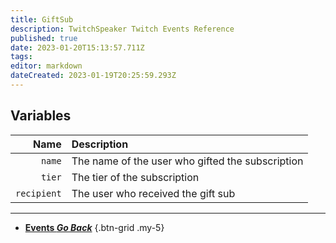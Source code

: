 ```yaml
---
title: GiftSub
description: TwitchSpeaker Twitch Events Reference
published: true
date: 2023-01-20T15:13:57.711Z
tags: 
editor: markdown
dateCreated: 2023-01-19T20:25:59.293Z
---
```


## Variables
Name | Description
----:|:------------
`name` | The name of the user who gifted the subscription
`tier` | The tier of the subscription
`recipient` | The user who received the gift sub

---

- [<i class="mdi mdi-chevron-left"></i>**Events *Go Back***](/TwitchSpeaker/Events)
{.btn-grid .my-5}